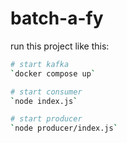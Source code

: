 # batch-a-fy

run this project like this:

```sh
# start kafka
`docker compose up`

# start consumer
`node index.js`

# start producer
`node producer/index.js`
```
